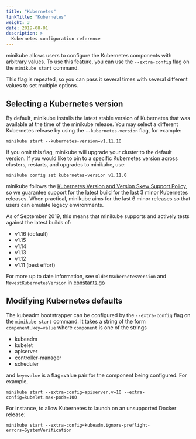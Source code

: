 ```yaml
---
title: "Kubernetes"
linkTitle: "Kubernetes"
weight: 3
date: 2019-08-01
description: >
  Kubernetes configuration reference
---
```


minikube allows users to configure the Kubernetes components with arbitrary values. To use this feature, you can use the `--extra-config` flag on the `minikube start` command.

This flag is repeated, so you can pass it several times with several different values to set multiple options.

## Selecting a Kubernetes version

By default, minikube installs the latest stable version of Kubernetes that was available at the time of the minikube release. You may select a different Kubernetes release by using the `--kubernetes-version` flag, for example:

`minikube start --kubernetes-version=v1.11.10`
  
If you omit this flag, minikube will upgrade your cluster to the default version. If you would like to pin to a specific Kubernetes version across clusters, restarts, and upgrades to minikube, use:

`minikube config set kubernetes-version v1.11.0`

minikube follows the [Kubernetes Version and Version Skew Support Policy](https://kubernetes.io/docs/setup/version-skew-policy/), so we guarantee support for the latest build for the last 3 minor Kubernetes releases. When practical, minikube aims for the last 6 minor releases so that users can emulate legacy environments.

As of September 2019, this means that minikube supports and actively tests against the latest builds of:

* v1.16 (default)
* v1.15
* v1.14
* v1.13
* v1.12
* v1.11 (best effort)

For more up to date information, see `OldestKubernetesVersion` and `NewestKubernetesVersion` in [constants.go](https://github.com/kubernetes/minikube/blob/master/pkg/minikube/constants/constants.go)

## Modifying Kubernetes defaults

The kubeadm bootstrapper can be configured by the `--extra-config` flag on the `minikube start` command.  It takes a string of the form `component.key=value` where `component` is one of the strings

* kubeadm
* kubelet
* apiserver
* controller-manager
* scheduler

and `key=value` is a flag=value pair for the component being configured.  For example,

```shell
minikube start --extra-config=apiserver.v=10 --extra-config=kubelet.max-pods=100
```

For instance, to allow Kubernetes to launch on an unsupported Docker release:

```shell
minikube start --extra-config=kubeadm.ignore-preflight-errors=SystemVerification
```
